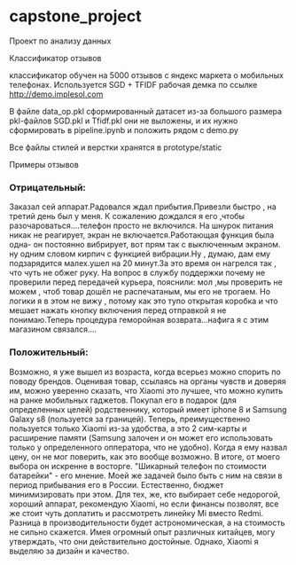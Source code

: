 # capstone_project
Проект по анализу данных

Классификатор отзывов

классификатор обучен на 5000 отзывов с яндекс маркета о мобильных телефонах.
Используется SGD + TFIDF
рабочая демка по ссылке http://demo.implesol.com

В файле data_op.pkl сформированный датасет
из-за большого размера pkl-файлов SGD.pkl и Tfidf.pkl они не выложены, и их нужно сформировать в pipeline.ipynb и положить рядом с demo.py

Все файлы стилей и верстки хранятся в prototype/static 

Примеры отзывов

### Отрицательный: 
Заказал сей аппарат.Радовался ждал прибытия.Привезли быстро , на третий день был у меня.
К сожалению дождался я его ,чтобы разочароваться....телефон просто не включился.
На шнурок питания никак не реагирует, экран не включается.Работающая функция была одна- он постоянно вибрирует,
вот прям так с выключенным экраном. ну одним словом кирпич с функцией вибрации.Ну , думаю, дам ему подзарядится 
малех.ушел на 20 минут.За это время он нагрелся так , что чуть не обжег руку.
На вопрос в службу поддержки почему не проверили перед передачей курьера, пояснили: мол ,мы проверить не можем ,
чтоб товар дошёл не распечатаным, мы его не трогаем. Но логики я в этом не вижу , потому как это тупо открытая коробка и 
что мешает нажать кнопку включения перед отправкой я не понимаю.Теперь процедура геморойная возврата...нафига я с этим
магазином связался....


### Положительный:
Возможно, я уже вышел из возраста, когда всерьез можно спорить по поводу брендов. Оценивая товар, ссылаясь на органы чувств
и доверяя им, можно уверенно сказать, что Xiaomi это лучшее, что можно купить на ранке мобильных гаджетов. Покупал его в
подарок (для определенных целей) родственнику, который имеет iphone 8 и Samsung Galaxy s8 (пользуется за границей). Теперь,
преимущественно пользуется только Xiaomi из-за удобства, а это 2 сим-карты и расширение памяти (Samsung залочен и он может
его использовать только у определенного опператора, что не удобно). Когда я ему назвал цену, он не мог поверить, как это
вообще возможно. В итоге, от моего выбора он искренне в восторге. "Шикарный телефон по стоимости батарейки" - его мнение.
Моей же задачей было быть с ним на связи в период прибывания его в России. Естественно, бюджет минимизировать при этом.
Для тех, же, кто выбирает себе недорогой, хороший аппарат, рекомендую Xiaomi, но если финансы позволят, все же стоит чуть
доплатить и рассмотреть линейку Mi вместо Redmi. Разница в производительности будет астрономическая, а на стоимость не сильно
скажется. Имея огромный опыт различных китайцев, могу утверждать, что они действительно достойные. Однако, Xiaomi я выделяю
за дизайн и качество.
